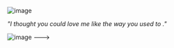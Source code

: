 ![image](https://tenor.com/en-GB/view/jinx-arcane-league-of-legends-arcane-jinx-jinx-arcane-gif-23869766.gif)

*"I thought you could love me like the way you used to ."*

![image](https://cdn.discordapp.com/attachments/1201582099732369552/1317958172060815543/Untitled238_20241215205447.png?ex=676093b2&is=675f4232&hm=7ea8b51fa64aefc82bbaa964ec0beff09edd71991ce2dc56ec287d954c3d93ce&)
--->
